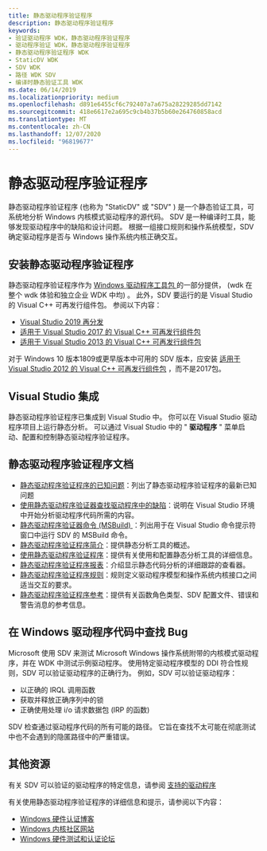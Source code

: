 ```yaml
---
title: 静态驱动程序验证程序
description: 静态驱动程序验证程序
keywords:
- 验证驱动程序 WDK，静态驱动程序验证程序
- 驱动程序验证 WDK，静态驱动程序验证程序
- 静态驱动程序验证程序 WDK
- StaticDV WDK
- SDV WDK
- 路径 WDK SDV
- 编译时静态验证工具 WDK
ms.date: 06/14/2019
ms.localizationpriority: medium
ms.openlocfilehash: d891e6455cf6c792407a7a675a28229285dd7142
ms.sourcegitcommit: 418e6617e2a695c9cb4b37b5b60e264760858acd
ms.translationtype: MT
ms.contentlocale: zh-CN
ms.lasthandoff: 12/07/2020
ms.locfileid: "96819677"
---
```

# <a name="static-driver-verifier"></a>静态驱动程序验证程序

静态驱动程序验证程序 (也称为 "StaticDV" 或 "SDV" ) 是一个静态验证工具，可系统地分析 Windows 内核模式驱动程序的源代码。 SDV 是一种编译时工具，能够发现驱动程序中的缺陷和设计问题。 根据一组接口规则和操作系统模型，SDV 确定驱动程序是否与 Windows 操作系统内核正确交互。

## <a name="installing-static-driver-verifier"></a>安装静态驱动程序验证程序

静态驱动程序验证程序作为 [Windows 驱动程序工具包 ](../download-the-wdk.md) 的一部分提供， (wdk 在整个 wdk 体验和独立企业 WDK 中均) 。  此外，SDV 要运行的是 Visual Studio 的 Visual C++ 可再发行组件包。 参阅以下内容：

* [Visual Studio 2019 再分发](/visualstudio/releases/2019/redistribution)
* [适用于 Visual Studio 2017 的 Visual C++ 可再发行组件包](https://support.microsoft.com/help/2977003/the-latest-supported-visual-c-downloads)
* [适用于 Visual Studio 2013 的 Visual C++ 可再发行组件包](https://www.microsoft.com/download/details.aspx?id=40784)  

对于 Windows 10 版本1809或更早版本中可用的 SDV 版本，应安装 [适用于 Visual Studio 2012 的 Visual C++ 可再发行组件包](https://my.visualstudio.com/Downloads?pid=1452) ，而不是2017包。

## <a name="visual-studio-integration"></a>Visual Studio 集成

静态驱动程序验证程序已集成到 Visual Studio 中。 你可以在 Visual Studio 驱动程序项目上运行静态分析。 可以通过 Visual Studio 中的 " **驱动程序** " 菜单启动、配置和控制静态驱动程序验证程序。

## <a name="static-driver-verifier-documentation"></a>静态驱动程序验证程序文档

* [静态驱动程序验证程序的已知问题](../develop/static-driver-verifier-known-issues.md)：列出了静态驱动程序验证程序的最新已知问题
* [使用静态驱动程序验证器查找驱动程序中的缺陷](using-static-driver-verifier-to-find-defects-in-drivers.md)：说明在 Visual Studio 环境中开始分析驱动程序代码所需的内容。
* [静态驱动程序验证器命令 (MSBuild) ](-static-driver-verifier-commands--msbuild-.md)：列出用于在 Visual Studio 命令提示符窗口中运行 SDV 的 MSBuild 命令。
* [静态驱动程序验证程序简介](introducing-static-driver-verifier.md)：提供静态分析工具的概述。
* [使用静态驱动程序验证程序](using-static-driver-verifier.md)：提供有关使用和配置静态分析工具的详细信息。
* [静态驱动程序验证程序报表](static-driver-verifier-report.md)：介绍显示静态代码分析的详细跟踪的查看器。
* [静态驱动程序验证程序规则](static-driver-verifier-rules.md)：规则定义驱动程序模型和操作系统内核接口之间适当交互的要求。
* [静态驱动程序验证程序参考](static-driver-verifier-reference.md)：提供有关函数角色类型、SDV 配置文件、错误和警告消息的参考信息。

## <a name="finding-bugs-in-windows-driver-code"></a>在 Windows 驱动程序代码中查找 Bug

Microsoft 使用 SDV 来测试 Microsoft Windows 操作系统附带的内核模式驱动程序，并在 WDK 中测试示例驱动程序。 使用特定驱动程序模型的 DDI 符合性规则，SDV 可以验证驱动程序的正确行为。 例如，SDV 可以验证驱动程序：

* 以正确的 IRQL 调用函数
* 获取并释放正确序列中的锁
* 正确使用处理 i/o 请求数据包 (IRP 的函数) 

SDV 检查通过驱动程序代码的所有可能的路径。 它旨在查找不太可能在彻底测试中也不会遇到的隐匿路径中的严重错误。

## <a name="additional-resources"></a>其他资源

有关 SDV 可以验证的驱动程序的特定信息，请参阅 [支持的驱动程序](supported-drivers.md)

有关使用静态驱动程序验证程序的详细信息和提示，请参阅以下内容：

* [Windows 硬件认证博客](https://techcommunity.microsoft.com/t5/Windows-Hardware-Certification/bg-p/WindowsHardwareCertification)
* [Windows 内核社区网站](https://techcommunity.microsoft.com/t5/Windows-Kernel/ct-p/WindowsKernel)
* [Windows 硬件测试和认证论坛](https://social.msdn.microsoft.com/Forums/home?forum=whck)
